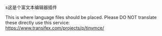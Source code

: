 s这是个富文本编辑器插件

This is where language files should be placed.
Please DO NOT translate these directly use this service: https://www.transifex.com/projects/p/tinymce/
